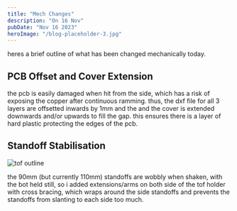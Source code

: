```yaml
---
title: "Mech Changes"
description: "On 16 Nov"
pubDate: "Nov 16 2023"
heroImage: "/blog-placeholder-3.jpg"
---
```


heres a brief outline of what has been changed mechanically today.

## PCB Offset and Cover Extension

the pcb is easily damaged when hit from the side, which has a risk of exposing the copper after continuous ramming. thus, the dxf file for all 3 layers are offsetted inwards by 1mm and the and the cover is extended downwards and/or upwards to fill the gap. this ensures there is a layer of hard plastic protecting the edges of the pcb. 

## Standoff Stabilisation

![tof outline](wavytofoutline.png)

the 90mm (but currently 110mm) standoffs are wobbly when shaken, with the bot held still, so i added extensions/arms on both side of the tof holder with cross bracing, which wraps around the side standoffs and prevents the standoffs from slanting to each side too much. 